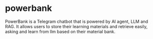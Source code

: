 # powerbank
PowerBank is a Telegram chatbot that is powered by AI agent, LLM and RAG. It allows users to store their learning materials and retrieve easily, asking and learn from llm based on their material bank.
